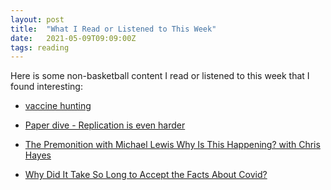 ```yaml
---
layout: post
title:  "What I Read or Listened to This Week"
date:   2021-05-09T09:09:00Z
tags: reading
---
```

Here is some non-basketball content I read or listened to this week that I found interesting:


* [vaccine hunting](https://www.regs2riches.com/p/-vaccine-hunting)

* [Paper dive - Replication is even harder](https://counting.substack.com/p/paper-dive-replication-is-even-harder)

* [The Premonition with Michael Lewis Why Is This Happening? with Chris Hayes](https://podcasts.apple.com/us/podcast/the-premonition-with-michael-lewis/id1382983397?i=1000520005584)

* [Why Did It Take So Long to Accept the Facts About Covid?](https://www.nytimes.com/2021/05/07/opinion/coronavirus-airborne-transmission.html)

